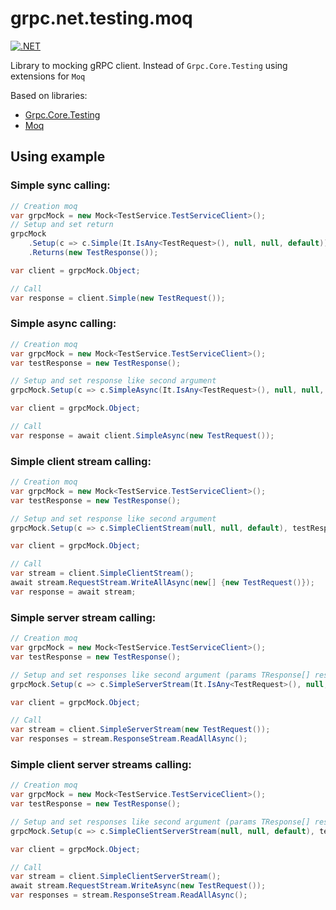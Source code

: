 # grpc.net.testing.moq

[![.NET](https://github.com/maximiliysiss/grpc.net.testing.moq/actions/workflows/dotnet.yml/badge.svg?branch=master)](https://github.com/maximiliysiss/grpc.net.testing.moq/actions/workflows/dotnet.yml)

Library to mocking gRPC client. Instead of `Grpc.Core.Testing` using extensions for `Moq`

Based on libraries:

* [Grpc.Core.Testing](https://www.nuget.org/packages/Grpc.Core.Testing)
* [Moq](https://www.nuget.org/packages/Moq)

## Using example

### Simple sync calling:

```c#
// Creation moq
var grpcMock = new Mock<TestService.TestServiceClient>();
// Setup and set return
grpcMock
    .Setup(c => c.Simple(It.IsAny<TestRequest>(), null, null, default))
    .Returns(new TestResponse());

var client = grpcMock.Object;

// Call
var response = client.Simple(new TestRequest());
```

### Simple async calling:

```c#
// Creation moq
var grpcMock = new Mock<TestService.TestServiceClient>();
var testResponse = new TestResponse();

// Setup and set response like second argument
grpcMock.Setup(c => c.SimpleAsync(It.IsAny<TestRequest>(), null, null, default), testResponse);

var client = grpcMock.Object;

// Call
var response = await client.SimpleAsync(new TestRequest());
```

### Simple client stream calling:

```c#
// Creation moq
var grpcMock = new Mock<TestService.TestServiceClient>();
var testResponse = new TestResponse();

// Setup and set response like second argument
grpcMock.Setup(c => c.SimpleClientStream(null, null, default), testResponse);

var client = grpcMock.Object;

// Call
var stream = client.SimpleClientStream();
await stream.RequestStream.WriteAllAsync(new[] {new TestRequest()});
var response = await stream;
```

### Simple server stream calling:

```c#
// Creation moq
var grpcMock = new Mock<TestService.TestServiceClient>();
var testResponse = new TestResponse();

// Setup and set responses like second argument (params TResponse[] responses)
grpcMock.Setup(c => c.SimpleServerStream(It.IsAny<TestRequest>(), null, null, default), testResponse);

var client = grpcMock.Object;

// Call
var stream = client.SimpleServerStream(new TestRequest());
var responses = stream.ResponseStream.ReadAllAsync();
```

### Simple client server streams calling:

```c#
// Creation moq
var grpcMock = new Mock<TestService.TestServiceClient>();
var testResponse = new TestResponse();

// Setup and set responses like second argument (params TResponse[] responses)
grpcMock.Setup(c => c.SimpleClientServerStream(null, null, default), testResponse);

var client = grpcMock.Object;

// Call
var stream = client.SimpleClientServerStream();
await stream.RequestStream.WriteAsync(new TestRequest());
var responses = stream.ResponseStream.ReadAllAsync();
```